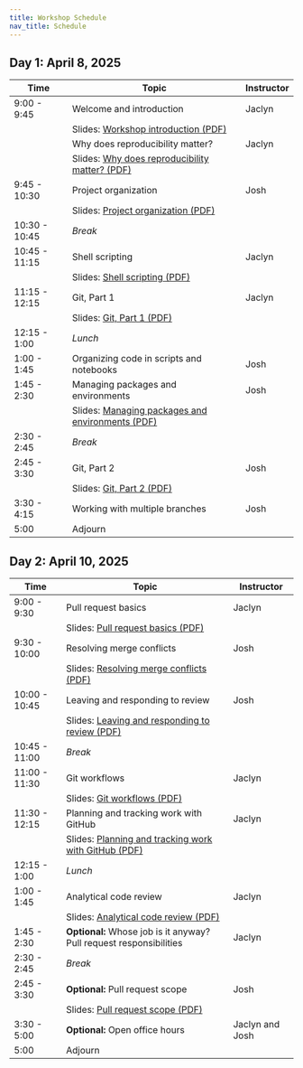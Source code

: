 ```yaml
---
title: Workshop Schedule
nav_title: Schedule
---
```


## Day 1: April 8, 2025

| Time | Topic | Instructor|
|------|-------|-----------|
| 9:00 - 9:45 | Welcome and introduction | Jaclyn |
| | Slides: [Workshop introduction (PDF)](slides/00_workshop-introduction.pdf) | |
|  | Why does reproducibility matter? | Jaclyn |
| | Slides: [Why does reproducibility matter? (PDF)](slides/01_intro-motivation.pdf) | |
| 9:45 - 10:30 | Project organization | Josh |
| | Slides: [Project organization (PDF)](slides/02_project-organization.pdf) | |
| 10:30 - 10:45 | _Break_ | |
| 10:45 - 11:15 | Shell scripting | Jaclyn |
|	| Slides: [Shell scripting (PDF)](slides/03_shell-scripting.pdf) | |
| 11:15 - 12:15 | Git, Part 1 | Jaclyn |
| | Slides: [Git, Part 1 (PDF)](slides/04_git-part-1.pdf) | |
| 12:15 - 1:00 | _Lunch_ | |
| 1:00 - 1:45 | Organizing code in scripts and notebooks | Josh |
| 1:45 - 2:30 | Managing packages and environments | Josh |
| | Slides: [Managing packages and environments (PDF)](slides/06_managing-packages-environments.pdf) | |
| 2:30 - 2:45 | _Break_ | |
| 2:45 - 3:30 | Git, Part 2 | Josh |
| | Slides: [Git, Part 2 (PDF)](slides/07_git-part-2.pdf) | |
| 3:30 - 4:15 | Working with multiple branches | Josh |
| 5:00 | Adjourn | |

## Day 2: April 10, 2025

| Time | Topic | Instructor|
|------|-------|-----------|
| 9:00 - 9:30 | Pull request basics | Jaclyn |
| | Slides: [Pull request basics (PDF)](slides/08_pull-request-basics.pdf) | |
| 9:30 - 10:00 | Resolving merge conflicts | Josh |
| | Slides: [Resolving merge conflicts (PDF)](slides/09_merge-conflicts.pdf) | |
| 10:00 - 10:45 | Leaving and responding to review | Josh |
| | Slides: [Leaving and responding to review (PDF)](slides/10_reviewing-code.pdf) | |
| 10:45 - 11:00 | _Break_ | |
| 11:00 - 11:30 | Git workflows | Jaclyn |
| | Slides: [Git workflows (PDF)](slides/11_git-workflows.pdf) | |
| 11:30 - 12:15 | Planning and tracking work with GitHub | Jaclyn |
| | Slides: [Planning and tracking work with GitHub (PDF)](slides/12_planning-tracking.pdf) | |
| 12:15 - 1:00 | _Lunch_ | |
| 1:00 - 1:45 | Analytical code review | Jaclyn |
| | Slides: [Analytical code review (PDF)](slides/13_analytical-code-review.pdf) | |
| 1:45 - 2:30 | **Optional:** Whose job is it anyway? Pull request responsibilities | Jaclyn |
| 2:30 - 2:45 | _Break_ | |
| 2:45 - 3:30 | **Optional:** Pull request scope | Josh |
| | Slides: [Pull request scope (PDF)](slides/15_pull-request-scope.pdf) | |
| 3:30 - 5:00 | **Optional:** Open office hours | Jaclyn and Josh |
| 5:00 | Adjourn | |
